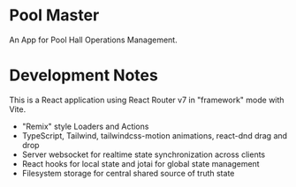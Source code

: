 # Pool Master

An App for Pool Hall Operations Management.

# Development Notes

This is a React application using React Router v7 in "framework" mode with Vite.

* "Remix" style Loaders and Actions
* TypeScript, Tailwind, tailwindcss-motion animations, react-dnd drag and drop
* Server websocket for realtime state synchronization across clients
* React hooks for local state and jotai for global state management
* Filesystem storage for central shared source of truth state
